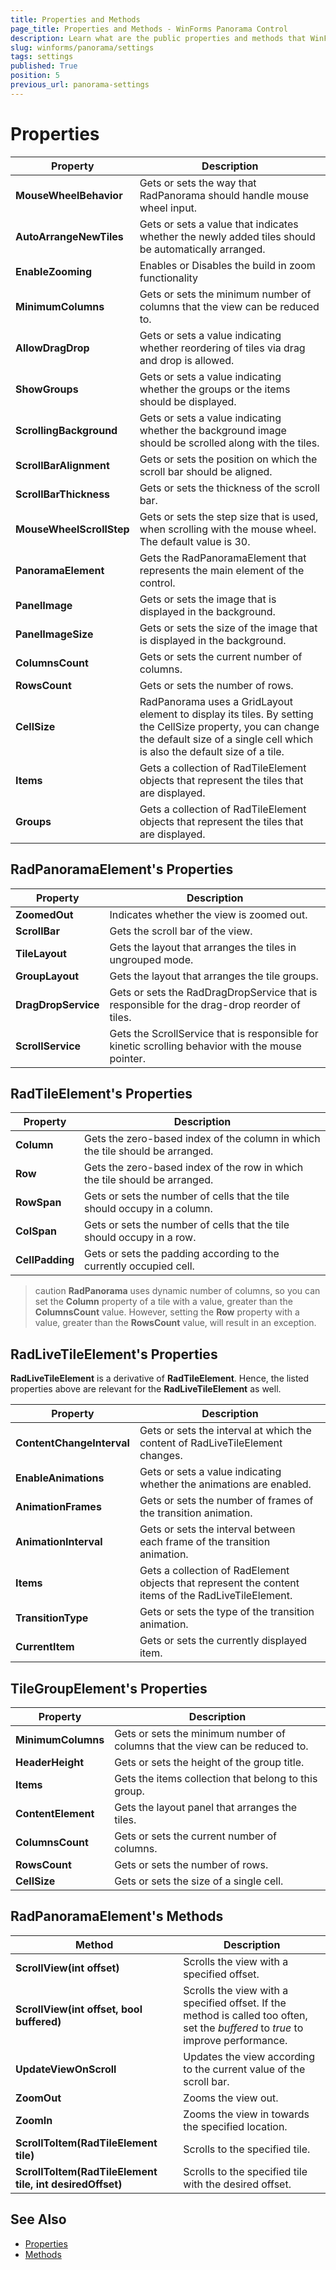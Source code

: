 ```yaml
---
title: Properties and Methods 
page_title: Properties and Methods - WinForms Panorama Control
description: Learn what are the public properties and methods that WinForms Panorama offers.
slug: winforms/panorama/settings
tags: settings
published: True
position: 5
previous_url: panorama-settings
---
```


# Properties

|Property|Description|
|----|----|
|**MouseWheelBehavior**|Gets or sets the way that RadPanorama should handle mouse wheel input.|
|**AutoArrangeNewTiles**|Gets or sets a value that indicates whether the newly added tiles should be automatically arranged.|
|**EnableZooming**|Enables or Disables the build in zoom functionality|
|**MinimumColumns**|Gets or sets the minimum number of columns that the view can be reduced to.|
|**AllowDragDrop**|Gets or sets a value indicating whether reordering of tiles via drag and drop is allowed.|
|**ShowGroups**|Gets or sets a value indicating whether the groups or the items should be displayed.|
|**ScrollingBackground**|Gets or sets a value indicating whether the background image should be scrolled along with the tiles.|
|**ScrollBarAlignment**|Gets or sets the position on which the scroll bar should be aligned.|
|**ScrollBarThickness**|Gets or sets the thickness of the scroll bar.|
|**MouseWheelScrollStep**|Gets or sets the step size that is used, when scrolling with the mouse wheel. The default value is 30.|
|**PanoramaElement**|Gets the RadPanoramaElement that represents the main element of the control.|
|**PanelImage**|Gets or sets the image that is displayed in the background.|
|**PanelImageSize**|Gets or sets the size of the image that is displayed in the background.|
|**ColumnsCount**|Gets or sets the current number of columns.|
|**RowsCount**|Gets or sets the number of rows.|
|**CellSize**|RadPanorama uses a GridLayout element to display its tiles. By setting the CellSize property, you can change the default size of a single cell which is also the default size of a tile.|
|**Items**|Gets a collection of RadTileElement objects that represent the tiles that are displayed.|
|**Groups**|Gets a collection of RadTileElement objects that represent the tiles that are displayed.|

## RadPanoramaElement's Properties

|Property|Description|
|----|----|
|**ZoomedOut**| Indicates whether the view is zoomed out.|
|**ScrollBar**|Gets the scroll bar of the view.|
|**TileLayout**|Gets the layout that arranges the tiles in ungrouped mode.|
|**GroupLayout**|Gets the layout that arranges the tile groups.|
|**DragDropService**|Gets or sets the RadDragDropService that is responsible for the drag-drop reorder of tiles.|
|**ScrollService**|Gets the ScrollService that is responsible for kinetic scrolling behavior with the mouse pointer.|

## RadTileElement's Properties

|Property|Description|
|----|----|
|**Column**|Gets the zero-based index of the column in which the tile should be arranged.|
|**Row**|Gets the zero-based index of the row in which the tile should be arranged.|
|**RowSpan**|Gets or sets the number of cells that the tile should occupy in a column.|
|**ColSpan**|Gets or sets the number of cells that the tile should occupy in a row.|
|**CellPadding**|Gets or sets the padding according to the currently occupied cell.|

>caution **RadPanorama** uses dynamic number of columns, so you can set the __Column__ property of a tile with a value, greater than the __ColumnsCount__ value. However, setting the __Row__ property with a value, greater than the __RowsCount__ value, will result in an exception.
>

## RadLiveTileElement's Properties

**RadLiveTileElement** is a derivative of **RadTileElement**. Hence, the listed properties above are relevant for the **RadLiveTileElement** as well.

|Property|Description|
|----|----|
|**ContentChangeInterval**|Gets or sets the interval at which the content of RadLiveTileElement changes.|
|**EnableAnimations**|Gets or sets a value indicating whether the animations are enabled.|
|**AnimationFrames**|Gets or sets the number of frames of the transition animation.|
|**AnimationInterval**|Gets or sets the interval between each frame of the transition animation.|
|**Items**|Gets a collection of RadElement objects that represent the content items of the RadLiveTileElement.|
|**TransitionType**|Gets or sets the type of the transition animation.|
|**CurrentItem**|Gets or sets the currently displayed item.|

## TileGroupElement's Properties

|Property|Description|
|----|----|
|**MinimumColumns**|Gets or sets the minimum number of columns that the view can be reduced to.|
|**HeaderHeight**|Gets or sets the height of the group title.|
|**Items**|Gets the items collection that belong to this group.|
|**ContentElement**|Gets the layout panel that arranges the tiles.|
|**ColumnsCount**|Gets or sets the current number of columns.|
|**RowsCount**|Gets or sets the number of rows.|
|**CellSize**|Gets or sets the size of a single cell.|

## RadPanoramaElement's Methods

|Method|Description|
|----|----|
|**ScrollView(int offset)**|Scrolls the view with a specified offset.|
|**ScrollView(int offset, bool buffered)**|Scrolls the view with a specified offset. If the method is called too often, set the *buffered* to *true* to improve performance.|
|**UpdateViewOnScroll**| Updates the view according to the current value of the scroll bar.|
|**ZoomOut**|Zooms the view out.|
|**ZoomIn**|Zooms the view in towards the specified location.|
|**ScrollToItem(RadTileElement tile)**|Scrolls to the specified tile.|
|**ScrollToItem(RadTileElement tile, int desiredOffset)**|Scrolls to the specified tile with the desired offset.|

## See Also

* [Properties](https://docs.telerik.com/devtools/winforms/api/telerik.wincontrols.ui.radpanorama.html#properties)
* [Methods](https://docs.telerik.com/devtools/winforms/api/telerik.wincontrols.ui.radpanorama.html#methods) 
